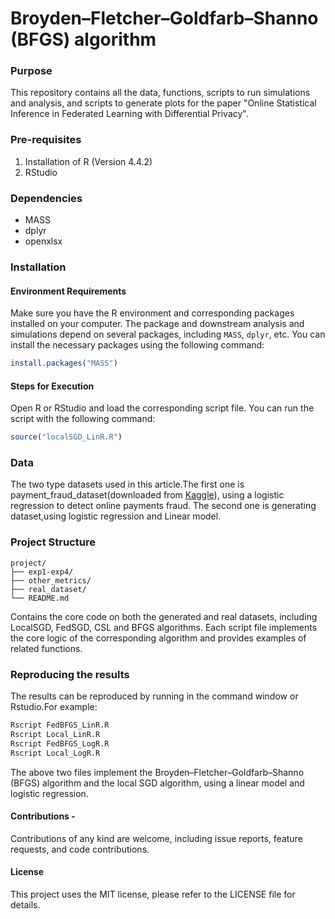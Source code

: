 # Broyden–Fletcher–Goldfarb–Shanno (BFGS) algorithm

### Purpose
This repository contains all the data, functions, scripts to run simulations and analysis, and scripts to generate plots for the paper "Online Statistical Inference in Federated Learning with Differential Privacy".

### Pre-requisites 
1. Installation of R (Version 4.4.2) 
2. RStudio

### Dependencies
- MASS
- dplyr
- openxlsx

### Installation
#### Environment Requirements
Make sure you have the R environment and corresponding packages installed on your computer. The package and downstream analysis and simulations depend on several packages, including `MASS`, `dplyr`, etc. You can install the necessary packages using the following command:
```R
install.packages("MASS")
```
#### Steps for Execution  
Open R or RStudio and load the corresponding script file. You can run the script with the following command:
```R
source("localSGD_LinR.R")
```
### Data
The two type datasets used in this article.The first one is payment_fraud_dataset(downloaded from [Kaggle](https://www.kaggle.com/)), using a  logistic regression to detect online payments fraud. The second one is generating dataset,using logistic regression and Linear model.

### Project Structure
```
project/
├── exp1-exp4/ 
├── other_metrics/ 
├── real_dataset/
└── README.md
```
Contains the core code on both the generated and real datasets, including LocalSGD, FedSGD, CSL and BFGS algorithms. Each script file implements the core logic of the corresponding algorithm and provides examples of related functions.

### Reproducing the results
The results can be reproduced by running in the command window or Rstudio.For example:
```R
Rscript FedBFGS_LinR.R
Rscript Local_LinR.R
Rscript FedBFGS_LogR.R
Rscript Local_LogR.R
```
The above two files implement the Broyden–Fletcher–Goldfarb–Shanno (BFGS) algorithm and the local SGD algorithm, using a linear model and logistic regression.

#### Contributions -  
Contributions of any kind are welcome, including issue reports, feature requests, and code contributions.

#### License
This project uses the MIT license, please refer to the LICENSE file for details.

